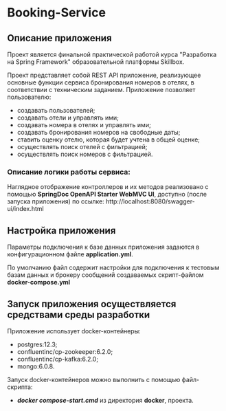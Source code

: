 
# Booking-Service


## Описание приложения
Проект является финальной практической работой курса "Разработка на Spring Framework" 
образовательной платформы Skillbox.

Проект представляет собой REST API приложение, реализующее основные функции сервиса бронирования номеров в отелях,
в соответствии с техническим заданием. Приложение позволяет пользователю:
- создавать пользователей;
- создавать отели и управлять ими;
- создавать номера в отелях и управлять ими;
- создавать бронирования номеров на свободные даты;
- ставить оценку отелю, которая будет учтена в общей оценке;
- осуществлять поиск отелей с фильтрацией;
- осуществлять поиск номеров с фильтрацией.

### Описание логики работы сервиса:
Наглядное отображение контроллеров и их методов реализовано с помощью **SpringDoc OpenAPI Starter WebMVC UI**,
доступно (после запуска приложения) по ссылке: http://localhost:8080/swagger-ui/index.html

## Настройка приложения
Параметры подключения к базе данных приложения задаются в конфигурационном файле **application.yml**.

По умолчанию файл содержит настройки для подключения к тестовым базам данных и брокеру сообщений
создаваемых скрипт-файлом **docker-compose.yml**

## Запуск приложения осуществляется средствами среды разработки

Приложение использует docker-контейнеры: 
- postgres:12.3;
- confluentinc/cp-zookeeper:6.2.0;
- confluentinc/cp-kafka:6.2.0;
- mongo:6.0.8.

Запуск docker-контейнеров можно выполнить с помощью файл-скрипта:
- _**docker compose-start.cmd**_ из директория **docker**, проекта.